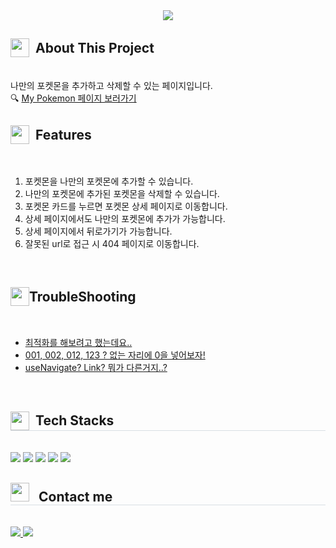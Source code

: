 <div style= "text-align:center">
    <img src="https://capsule-render.vercel.app/api?type=rect&color=gradient&height=120&text=My%20Pokemon&animation=fadeIn&fontColor=ffffff&fontSize=70" />
</div>
<div style= "text-align:left">
  <h2  style="display:flex; align-items:center;">
  <img src="https://upload.wikimedia.org/wikipedia/commons/thumb/5/51/Pokebola-pokeball-png-0.png/800px-Pokebola-pokeball-png-0.png" width="30px" style="margin-right:10px"/> 
  About This Project
  </h2> <br>
    나만의 포켓몬을 추가하고 삭제할 수 있는 페이지입니다.<br />
    🔍  <a href="https://sparta-my-pokemon-z37n.vercel.app" target="_blank" >
      My Pokemon 페이지 보러가기
    </a>
  <br />
</div>
<div style= "text-align:left">
  <h2 style="display:flex; align-items:center;">
  <img src="https://cdn-icons-png.flaticon.com/128/188/188987.png" width="30px" style="margin-right:10px"/>Features</h2> <br>
    <ol>
      <li>포켓몬을 나만의 포켓몬에 추가할 수 있습니다.</li>
      <li>나만의 포켓몬에 추가된 포켓몬을 삭제할 수 있습니다.</li>
      <li>포켓몬 카드를 누르면 포켓몬 상세 페이지로 이동합니다.</li>
      <li>상세 페이지에서도 나만의 포켓몬에 추가가 가능합니다.</li>
      <li>상세 페이지에서 뒤로가기가 가능합니다.</li>
      <li>잘못된 url로 접근 시 404 페이지로 이동합니다.</li>
    </ol>
  <br />
</div>
<div style= "text-align:left">
  <h2  style="display:flex; align-items:center;">
  <img src="https://cdn-icons-png.flaticon.com/128/14079/14079426.png" width="30px" >
   TroubleShooting</h2> <br>
    <ul>
      <li>
        <a href="https://dhye410.tistory.com/30" target="_blank">
          최적화를 해보려고 했는데요..
        </a>
      </li>
      <li>
        <a href="https://dhye410.tistory.com/33" target="_blank">
          001, 002, 012, 123 ? 없는 자리에 0을 넣어보자!
        </a>
      </li>
      <li>
        <a href="https://dhye410.tistory.com/34" target="_blank">
          useNavigate? Link? 뭐가 다른거지..? 
        </a>
      </li>
    </ul>
  <br />
</div>
<div style="text-align: left;">
  <h2 style="border-bottom: 1px solid #d8dee4; display:flex; align-items:center;">
  <img src="https://cdn-icons-png.flaticon.com/128/1752/1752681.png" width="30px" style="margin-right:10px" />
  Tech Stacks </h2> <br> 
    <img src="https://img.shields.io/badge/HTML5-E34F26?style=for-the-badge&logo=HTML5&logoColor=white">
          <img src="https://img.shields.io/badge/Javascript-F7DF1E?style=for-the-badge&logo=Javascript&logoColor=white">
          <img src="https://img.shields.io/badge/React-61DAFB?style=for-the-badge&logo=React&logoColor=white">
          <img src="https://img.shields.io/badge/StyledComponents-DB7093?style=for-the-badge&logo=StyledComponents&logoColor=white">
          <img src="https://img.shields.io/badge/Vercel-000000?style=for-the-badge&logo=Vercel&logoColor=white">
          <br/>
</div>

<div style="text-align: left;">
  <h2 style="border-bottom: 1px solid #d8dee4;">
  <img src="https://cdn-icons-png.flaticon.com/128/1752/1752813.png" width="30px" style="margin-right:10px">
   Contact me </h2> <br> 
  <div style="text-align: left;"> 
    <a href=> 
      <img src="https://img.shields.io/badge/Tistory-000000?style=for-the-badge&logo=Tistory&logoColor=white&link="> 
    </a>
    <a href=mailto:dhye1ee0@gmail.com> 
      <img src="https://img.shields.io/badge/Gmail-EA4335?style=for-the-badge&logo=Gmail&logoColor=white&link=mailto:dhye1ee0@gmail.com">
    </a>
  </div><br>  
</div>
